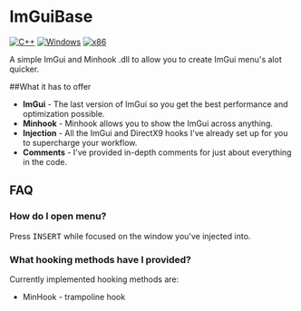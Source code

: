 # ImGuiBase
[![C++](https://img.shields.io/badge/language-C%2B%2B-%23f34b7d.svg?style=plastic)](https://en.wikipedia.org/wiki/C%2B%2B) 
[![Windows](https://img.shields.io/badge/platform-Windows-0078d7.svg?style=plastic)](https://en.wikipedia.org/wiki/Microsoft_Windows) 
[![x86](https://img.shields.io/badge/arch-x86-red.svg?style=plastic)](https://en.wikipedia.org/wiki/X86) 

A simple ImGui and Minhook .dll to allow you to create ImGui menu's alot quicker.

##What it has to offer
*   **ImGui** - The last version of ImGui so you get the best performance and optimization possible.
*   **Minhook** - Minhook allows you to show the ImGui across anything.
*   **Injection** - All the ImGui and DirectX9 hooks I've already set up for you to supercharge your workflow.
*   **Comments** - I've provided in-depth comments for just about everything in the code.

## FAQ

### How do I open menu?
Press <kbd>INSERT</kbd> while focused on the window you've injected into.

### What hooking methods have I provided?
Currently implemented hooking methods are:
*   MinHook - trampoline hook
